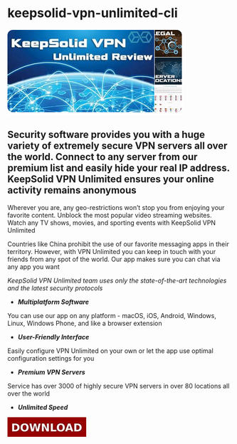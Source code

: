 # keepsolid-vpn-unlimited-cli

<img src="https://github.com/Aishanoggat/keepsolid-vpn-unlimited-cli/blob/main/ks.png"/>

## Security software provides you with a huge variety of extremely secure VPN servers all over the world. Connect to any server from our premium list and easily hide your real IP address. KeepSolid VPN Unlimited ensures your online activity remains anonymous

Wherever you are, any geo-restrictions won’t stop you from enjoying your favorite content. Unblock the most popular video streaming websites. Watch any TV shows, movies, and sporting events with KeepSolid VPN Unlimited

Countries like China prohibit the use of our favorite messaging apps in their territory. However, with VPN Unlimited you can keep in touch with your friends from any spot of the world. Our app makes sure you can chat via any app you want

*KeepSolid VPN Unlimited team uses only the state-of-the-art technologies and the latest security protocols*

+ ***Multiplatform Software***

You can use our app on any platform - macOS, iOS, Android, Windows, Linux, Windows Phone, and like a browser extension

+  ***User-Friendly Interface***

Easily configure VPN Unlimited on your own or let the app use optimal configuration settings for you

+  ***Premium VPN Servers***

Service has over 3000 of highly secure VPN servers in over 80 locations all over the world

+  ***Unlimited Speed***

<img src="https://github.com/Aishanoggat/keepsolid-vpn-unlimited-cli/blob/main/d4.png"/>
